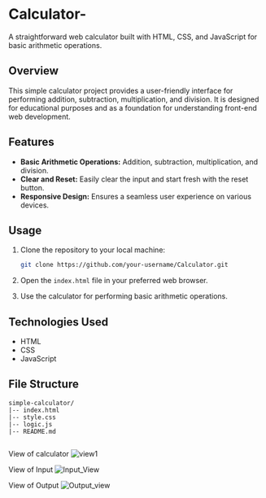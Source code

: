 # Calculator-


A straightforward web calculator built with HTML, CSS, and JavaScript for basic arithmetic operations.

## Overview

This simple calculator project provides a user-friendly interface for performing addition, subtraction, multiplication, and division. It is designed for educational purposes and as a foundation for understanding front-end web development.

## Features

- **Basic Arithmetic Operations:** Addition, subtraction, multiplication, and division.
- **Clear and Reset:** Easily clear the input and start fresh with the reset button.
- **Responsive Design:** Ensures a seamless user experience on various devices.

## Usage

1. Clone the repository to your local machine:

    ```bash
    git clone https://github.com/your-username/Calculator.git
    ```

2. Open the `index.html` file in your preferred web browser.

3. Use the calculator for performing basic arithmetic operations.

## Technologies Used

- HTML
- CSS
- JavaScript

## File Structure

```plaintext
simple-calculator/
|-- index.html
|-- style.css
|-- logic.js
|-- README.md


```
View of calculator
![view1](https://user-images.githubusercontent.com/98253646/179923229-2b0439f4-ec0f-4c9f-b67e-53805cd6949e.png)

View of Input
![Input_View](https://user-images.githubusercontent.com/98253646/179923490-ba4b0e91-7614-4bce-b8a4-1f49b45c40e7.png)

View of Output
![Output_view](https://user-images.githubusercontent.com/98253646/179923176-d1f985f9-6bad-4b49-a8f9-19e528b4830d.png)

